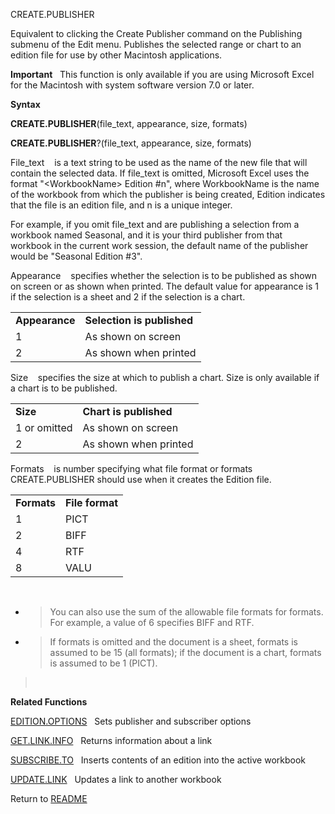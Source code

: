 CREATE.PUBLISHER

Equivalent to clicking the Create Publisher command on the Publishing
submenu of the Edit menu. Publishes the selected range or chart to an
edition file for use by other Macintosh applications.

**Important**&nbsp;&nbsp;&nbsp;This function is only available if you
are using Microsoft Excel for the Macintosh with system software version
7.0 or later.

**Syntax**

**CREATE.PUBLISHER**(file\_text, appearance, size, formats)

**CREATE.PUBLISHER**?(file\_text, appearance, size, formats)

File\_text&nbsp;&nbsp;&nbsp;&nbsp;is a text string to be used as the
name of the new file that will contain the selected data. If file\_text
is omitted, Microsoft Excel uses the format "\<WorkbookName\> Edition
\#n", where WorkbookName is the name of the workbook from which the
publisher is being created, Edition indicates that the file is an
edition file, and n is a unique integer.

For example, if you omit file\_text and are publishing a selection from
a workbook named Seasonal, and it is your third publisher from that
workbook in the current work session, the default name of the publisher
would be "Seasonal Edition \#3".

Appearance&nbsp;&nbsp;&nbsp;&nbsp;specifies whether the selection is to
be published as shown on screen or as shown when printed. The default
value for appearance is 1 if the selection is a sheet and 2 if the
selection is a chart.

|                |                            |
| -------------- | -------------------------- |
| **Appearance** | **Selection is published** |
| 1              | As shown on screen         |
| 2              | As shown when printed      |

Size&nbsp;&nbsp;&nbsp;&nbsp;specifies the size at which to publish a
chart. Size is only available if a chart is to be published.

|              |                        |
| ------------ | ---------------------- |
| **Size**     | **Chart is published** |
| 1 or omitted | As shown on screen     |
| 2            | As shown when printed  |

Formats&nbsp;&nbsp;&nbsp;&nbsp;is number specifying what file format or
formats CREATE.PUBLISHER should use when it creates the Edition file.

|             |                 |
| ----------- | --------------- |
| **Formats** | **File format** |
| 1           | PICT            |
| 2           | BIFF            |
| 4           | RTF             |
| 8           | VALU            |

&nbsp;

  - > You can also use the sum of the allowable file formats for
    > formats. For example, a value of 6 specifies BIFF and RTF.

  - > If formats is omitted and the document is a sheet, formats is
    > assumed to be 15 (all formats); if the document is a chart,
    > formats is assumed to be 1 (PICT).

> &nbsp;

**Related Functions**

[EDITION.OPTIONS](EDITION.OPTIONS.md)&nbsp;&nbsp;&nbsp;Sets publisher and subscriber options

[GET.LINK.INFO](GET.LINK.INFO.md)&nbsp;&nbsp;&nbsp;Returns information about a link

[SUBSCRIBE.TO](SUBSCRIBE.TO.md)&nbsp;&nbsp;&nbsp;Inserts contents of an edition into the
active workbook

[UPDATE.LINK](UPDATE.LINK.md)&nbsp;&nbsp;&nbsp;Updates a link to another workbook



Return to [README](README.md)

